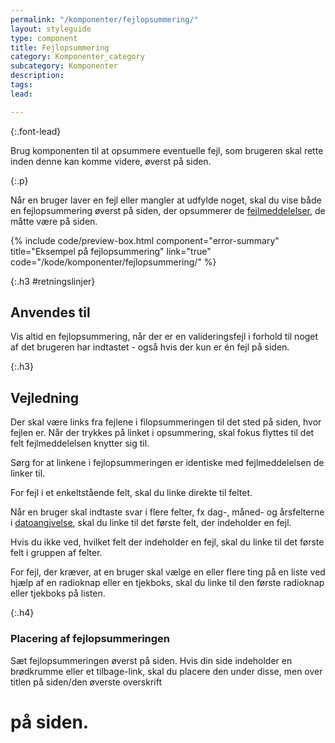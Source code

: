 ```yaml
---
permalink: "/komponenter/fejlopsummering/"
layout: styleguide
type: component
title: Fejlopsummering
category: Komponenter_category
subcategory: Komponenter
description: 
tags: 
lead: 

---
```

{:.font-lead}

Brug komponenten til at opsummere eventuelle fejl, som brugeren skal rette inden denne kan komme videre, øverst på siden.

{:.p}

Når en bruger laver en fejl eller mangler at udfylde noget, skal du vise både en fejlopsummering øverst på siden, der opsummerer de <a href="/komponenter/fejlbesked/">fejlmeddelelser</a>, de måtte være på siden.

{% include code/preview-box.html component="error-summary" title="Eksempel på fejlopsummering" link="true" code="/kode/komponenter/fejlopsummering/" %}

{:.h3 #retningslinjer}

## Anvendes til

Vis altid en fejlopsummering, når der er en valideringsfejl i forhold til noget af det brugeren har indtastet - også hvis der kun er én fejl på siden.

{:.h3}

## Vejledning

Der skal være links fra fejlene i filopsummeringen til det sted på siden, hvor fejlen er. Når der trykkes på linket i opsummering, skal fokus flyttes til det felt fejlmeddelelsen knytter sig til.

Sørg for at linkene i fejlopsummeringen er identiske med fejlmeddelelsen de linker til.

For fejl i et enkeltstående felt, skal du linke direkte til feltet.

Når en bruger skal indtaste svar i flere felter, fx dag-, måned- og årsfelterne i <a href="/komponenter/dato-felt/">datoangivelse</a>, skal du linke til det første felt, der indeholder en fejl.

Hvis du ikke ved, hvilket felt der indeholder en fejl, skal du linke til det første felt i gruppen af felter.

For fejl, der kræver, at en bruger skal vælge en eller flere ting på en liste ved hjælp af en radioknap eller en tjekboks, skal du linke til den første radioknap eller tjekboks på listen.

{:.h4}

### Placering af fejlopsummeringen

Sæt fejlopsummeringen øverst på siden. Hvis din side indeholder en brødkrumme eller et tilbage-link, skal du placere den under disse, men over titlen på siden/den øverste overskrift <h1> på siden.